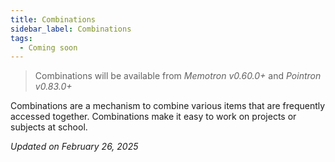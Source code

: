 ```yaml
---
title: Combinations
sidebar_label: Combinations
tags:
  - Coming soon
---
```


> Combinations will be available from *Memotron v0.60.0+* and *Pointron v0.83.0+*

Combinations are a mechanism to combine various items that are frequently accessed together. Combinations make it easy to work on projects or subjects at school.


*Updated on February 26, 2025*
